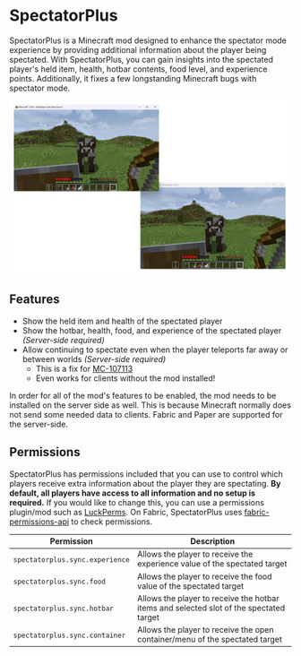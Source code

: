 # SpectatorPlus

SpectatorPlus is a Minecraft mod designed to enhance the spectator mode experience by providing additional information
about the player being spectated. With SpectatorPlus, you can gain insights into the spectated player's held item,
health, hotbar contents, food level, and experience points. Additionally, it fixes a few longstanding Minecraft bugs
with spectator mode.

![Screenshot showing two Minecraft instances, one spectating the other](img/demo.png?raw=true)

## Features

- Show the held item and health of the spectated player
- Show the hotbar, health, food, and experience of the spectated player *(Server-side required)*
- Allow continuing to spectate even when the player teleports far away or between worlds *(Server-side required)*
    - This is a fix for [MC-107113](https://bugs.mojang.com/browse/MC-107113)
    - Even works for clients without the mod installed!

In order for all of the mod's features to be enabled, the mod needs to be installed on the server side as well.
This is because Minecraft normally does not send some needed data to clients. Fabric and Paper are supported for the
server-side.

## Permissions

SpectatorPlus has permissions included that you can use to control which players receive extra information about the
player they are spectating. **By default, all players have access to all information and no setup is required.** If you
would like to change this, you can use a permissions plugin/mod such as [LuckPerms](https://luckperms.net/). On Fabric,
SpectatorPlus uses [fabric-permissions-api](https://github.com/lucko/fabric-permissions-api/) to check permissions.

| Permission                      | Description                                                                             |
|---------------------------------|-----------------------------------------------------------------------------------------|
| `spectatorplus.sync.experience` | Allows the player to receive the experience value of the spectated target               |
| `spectatorplus.sync.food`       | Allows the player to receive the food value of the spectated target                     |
| `spectatorplus.sync.hotbar`     | Allows the player to receive the hotbar items and selected slot of the spectated target |
| `spectatorplus.sync.container`  | Allows the player to receive the open container/menu of the spectated target            |
